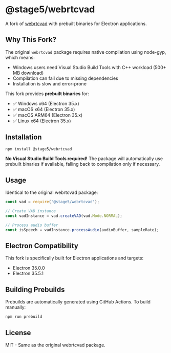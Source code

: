 # @stage5/webrtcvad

A fork of [webrtcvad](https://github.com/serenadeai/webrtcvad) with prebuilt binaries for Electron applications.

## Why This Fork?

The original `webrtcvad` package requires native compilation using node-gyp, which means:
- Windows users need Visual Studio Build Tools with C++ workload (500+ MB download)
- Compilation can fail due to missing dependencies
- Installation is slow and error-prone

This fork provides **prebuilt binaries** for:
- ✅ Windows x64 (Electron 35.x)
- ✅ macOS x64 (Electron 35.x) 
- ✅ macOS ARM64 (Electron 35.x)
- ✅ Linux x64 (Electron 35.x)

## Installation

```bash
npm install @stage5/webrtcvad
```

**No Visual Studio Build Tools required!** The package will automatically use prebuilt binaries if available, falling back to compilation only if necessary.

## Usage

Identical to the original webrtcvad package:

```javascript
const vad = require('@stage5/webrtcvad');

// Create VAD instance
const vadInstance = vad.createVAD(vad.Mode.NORMAL);

// Process audio buffer
const isSpeech = vadInstance.processAudio(audioBuffer, sampleRate);
```

## Electron Compatibility

This fork is specifically built for Electron applications and targets:
- Electron 35.0.0
- Electron 35.5.1

## Building Prebuilds

Prebuilds are automatically generated using GitHub Actions. To build manually:

```bash
npm run prebuild
```

## License

MIT - Same as the original webrtcvad package.
